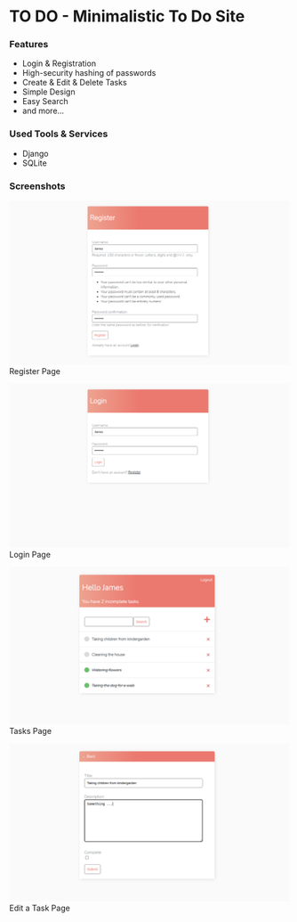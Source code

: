 # TO DO - Minimalistic To Do Site
### Features
 - Login & Registration
- High-security hashing of passwords
- Create & Edit & Delete Tasks
- Simple Design
- Easy Search
 - and more...
### Used  Tools & Services
- Django
- SQLite

### Screenshots

![img.png](img.png)
Register Page

![img_1.png](img_1.png)
Login Page

![img_2.png](img_2.png)
Tasks Page

![img_3.png](img_3.png)
Edit a Task Page